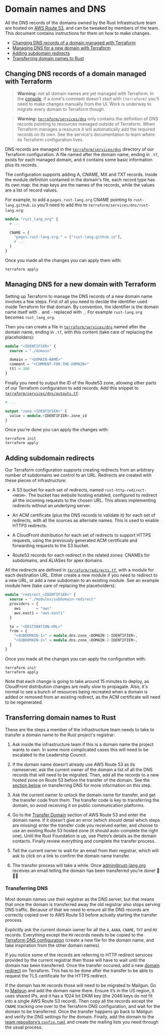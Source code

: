 # Domain names and DNS

All the DNS records of the domains owned by the Rust Infrastructure team are
hosted on [AWS Route 53], and can be tweaked by members of the team. This
document contains instructions for them on how to make changes.

* [Changing DNS records of a domain managed with Terraform](#changing-dns-records-of-a-domain-managed-with-terraform)
* [Managing DNS for a new domain with Terraform](#managing-dns-for-a-new-domain-with-terraform)
* [Adding subdomain redirects](#adding-subdomain-redirects)
* [Transferring domain names to Rust](#transferring-domain-names-to-rust)

## Changing DNS records of a domain managed with Terraform

> **Warning:** not all domain names are yet managed with Terraform. In the
> [console][hosted-zones], if a zone's comment doesn't start with `[terraform]`
> you'll need to make changes manually from the UI. Work is underway to migrate
> every domain to Terraform though.

> **Warning:** [`terraform/services/dns`][dns-dir] only contains the definition
> of DNS records pointing to resources managed outside of Terraform. When
> Terraform manages a resource it will automatically add the required records
> on its own. See the service's documentation to learn where its Terraform
> configuration lives.

DNS records are managed in the [`terraform/services/dns`][dns-dir] directory of
our Terraform configuration. A file named after the domain name, ending in
`.tf`, exists for each managed domain, and it contains some basic information
plus its records.

The configuration supports adding A, CNAME, MX and TXT records. Inside the
module definition contained in the domain's file, each record type has its own
map: the map keys are the names of the records, while the values are a list of
record values.

For example, to add a `pages.rust-lang.org` CNAME pointing to
`rust-lang.github.io` you'll need to add this to
`terraform/services/dns/rust-lang.org`:

```terraform
module "rust_lang_org" {
  # ...

  CNAME = {
    "pages.rust-lang.org." = ["rust-lang.github.io"],
    # ...
  }
}
```

Once you made all the changes you can apply them with:

```
terraform apply
```

## Managing DNS for a new domain with Terraform

Setting up Terraform to manage the DNS records of a new domain name involves a
few steps. First of all you need to decide the identifier used inside
Terraform for that domain. By convention, the identifier is the domain name
itself with `.` and `-` replaced with `_`. For example `rust-lang.org` becomes
`rust_lang_org`.

Then you can create a file in [`terraform/services/dns`][dns-dir] named after
the domain name, ending in `.tf`, with this content (take care of replacing the
placeholders):

```terraform
module "<IDENTIFIER>" {
  source = "./domain"

  domain = "<DOMAIN-NAME>"
  comment = "<COMMENT-FOR-THE-DOMAIN>"
  ttl = 300
}
```

Finally you need to output the ID of the Route53 zone, allowing other parts of
our Terraform configuration to add records. Add this snippet to
[`terraform/services/dns/outputs.tf`][outputs-file]:

```terraform
# ...

output "zone_<IDENTIFIER>" {
  value = module.<IDENTIFIER>.zone_id
}
```

Once you're done you can apply the changes with:

```
terraform init
terraform apply
```

## Adding subdomain redirects

Our Terraform configuration supports creating redirects from an arbitrary
number of subdomains we control to an URL. Redirects are created with these
pieces of infrastructure:

* A S3 bucket for each set of redirects, named `rust-http-redirect-<HASH>`. The
  bucket has website hosting enabled, configured to redirect all the incoming
  requests to the chosen URL. This allows implementing redirects without an
  underlying server.

* An ACM certificate (plus the DNS records to validate it) for each set of
  redirects, with all the sources as alternate names. This is used to enable
  HTTPS redirects.

* A CloudFront distribution for each set of redirects to support HTTPS
  requests, using the previously generated ACM certificate and forwarding
  requests to the S3 bucket.

* Route53 records for each redirect in the related zones: CNAMEs
  for subdomains, and ALIASes for apex domains.

All the redirects are defined in [`terraform/redirects.tf`][redirects-file],
with a module for each destination URL. Either create a new module if you need
to redirect to a new URL, or add a new subdomain to an existing module. See an
example module here (take care of replacing the placeholders):

```terraform
module "redirect_<IDENTIFIER>" {
  source = "./modules/subdomain-redirect"
  providers = {
    aws       = "aws"
    aws.east1 = "aws.east1"
  }

  to = "<DESTINATION-URL>"
  from = {
    "<SUBDOMAIN-1>" = module.dns.zone_<DOMAIN-1-IDENTIFIER>,
    "<SUBDOMAIN-2>" = module.dns.zone_<DOMAIN-2-IDENTIFIER>,
  }
}
```

Once you made all the changes you can apply the configuration with:

```
terraform init
terraform apply
```

Note that each change is going to take around 15 minutes to deploy, as
CloudFront distribution changes are really slow to propagate. Also, it's normal
to see a bunch of resources being recreated when a domain is added or removed
from an existing redirect, as the ACM certificate will need to be regenerated.

## Transferring domain names to Rust

These are the steps a member of the infrastructure team needs to take to
transfer a domain name to the Rust project's registrar:

1. Ask inside the infrastructure team if this is a domain name the project
   wants to own. In some more complicated cases this will need to be escalated
   to the Leadership Council.

2. If the domain name doesn’t already use AWS Route 53 as its nameserver, ask
   the current owner of the domain a list of all the DNS records that will need
   to be migrated. Then, add all the records to a new hosted zone on Route 53
   before the transfer of the domain. See the [section below][transfer-dns] on
   transferring DNS for more information on this step.

3. Ask the current owner to unlock the domain name for transfer, and get the
   transfer code from them. The transfer code is key to transferring the
   domain, so avoid receiving it on public communication platforms.

4. Go to the [Transfer Domain][transfer] section of AWS Route 53 and enter the
   domain name. If it doesn’t give an error (which should detail which steps
   are missing) enter the transfer code you received earlier, and choose to use
   an existing Route 53 hosted zone (it should auto-complete the right one).
   Until the Rust Foundation is up, use Pietro’s details as the domain
   contacts. Finally review everything and complete the transfer process.

5. Tell the current owner to wait for an email from their registrar, which will
   ask to click on a link to confirm the domain name transfer.

6. The transfer process will take a while. Once admin@rust-lang.org receives an
   email telling the domain has been transferred you’re done! 🎉🎉🎉

[transfer-dns]: #transferring-dns
### Transferring DNS

Most domain names use their registrar as the DNS server, but that means that
once the domain is transferred away the old registrar also stops serving DNS
traffic. Because of that we need to ensure all the DNS records are correctly
copied over to AWS Route 53 before actually starting the transfer process.

Explicitly ask the current domain owner for all the `A`, `AAAA`, `CNAME`, `TXT`
and `MX` records. Everything except the `MX` records needs to be copied to the
[Terraform DNS configuration][dns-dir] (create a new file for the domain name,
and take inspiration from the other domain names).

If you notice some of the records are referring to HTTP redirect services
provided by the current registrar then those will have to wait until the domain
has been transferred. Once the transfer occured, add a new [domain
redirect][redirects-file] on Terraform. This has to be done after the transfer
to be able to request the TLS certificate for the HTTPS redirect.

If the domain has `MX` records those will need to be migrated to Mailgun. Go to
[Mailgun][mailgun] and add the domain name there. Ensure it’s in the US region,
it uses shared IPs, and it has a 1024 bit DKIM key (the 2048 keys do not fit
into a single AWS Route 53 record). Then copy all the records except the
`CNAME` tracking one over to the Terraform DNS configuration, and wait for the
domain to be transferred. Once the transfer happens go back to Mailgun and
verify the DNS settings for the domain. Finally, add the domain to the [team
repository’s `config.toml`][team-config] and create the mailing lists you need
through the usual process.


[AWS Route 53]: https://aws.amazon.com/route53/
[hosted-zones]: https://console.aws.amazon.com/route53/home#hosted-zones:
[dns-dir]: https://github.com/rust-lang/simpleinfra/tree/master/terraform/services/dns/
[outputs-file]: https://github.com/rust-lang/simpleinfra/blob/master/terraform/services/dns/outputs.tf
[redirects-file]: https://github.com/rust-lang/simpleinfra/blob/master/terraform/redirects.tf
[transfer]: https://console.aws.amazon.com/route53/home#DomainTransfer:
[mailgun]: https://app.mailgun.com
[team-config]: https://github.com/rust-lang/team/blob/master/config.toml
